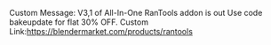 Custom Message: V3,1 of All-In-One RanTools addon is out Use code bakeupdate for flat 30% OFF.
Custom Link:https://blendermarket.com/products/rantools
